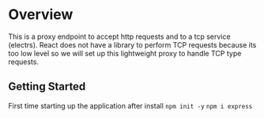 # Overview

This is a proxy endpoint to accept http requests and to a tcp service (electrs). React does not have a library to perform TCP requests because its too low level so we will set up this lightweight proxy to handle TCP type requests.

## Getting Started

First time starting up the application after install
`npm init -y`
`npm i express`